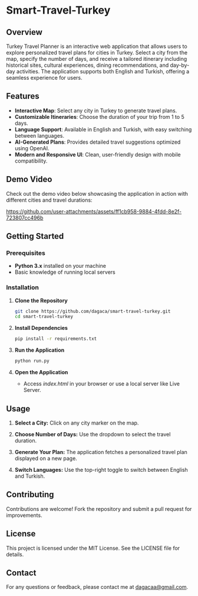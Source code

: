 # Smart-Travel-Turkey

## Overview

Turkey Travel Planner is an interactive web application that allows users to explore personalized travel plans for cities in Turkey. Select a city from the map, specify the number of days, and receive a tailored itinerary including historical sites, cultural experiences, dining recommendations, and day-by-day activities. The application supports both English and Turkish, offering a seamless experience for users.

## Features

- **Interactive Map**: Select any city in Turkey to generate travel plans.
- **Customizable Itineraries**: Choose the duration of your trip from 1 to 5 days.
- **Language Support**: Available in English and Turkish, with easy switching between languages.
- **AI-Generated Plans**: Provides detailed travel suggestions optimized using OpenAI.
- **Modern and Responsive UI**: Clean, user-friendly design with mobile compatibility.

## Demo Video

Check out the demo video below showcasing the application in action with different cities and travel durations:

https://github.com/user-attachments/assets/ff1cb958-9884-4fdd-8e2f-723807cc496b

## Getting Started

### Prerequisites

- **Python 3.x** installed on your machine
- Basic knowledge of running local servers

### Installation

1. **Clone the Repository**
   ```bash
   git clone https://github.com/dagaca/smart-travel-turkey.git
   cd smart-travel-turkey
   ```
   
2. **Install Dependencies**
   ```bash
   pip install -r requirements.txt
   ```
   
3. **Run the Application**
   ```bash
   python run.py
   ```
   
4. **Open the Application**
   - Access *index.html* in your browser or use a local server like Live Server.

## Usage

1. **Select a City:** Click on any city marker on the map.

2. **Choose Number of Days:** Use the dropdown to select the travel duration.

3. **Generate Your Plan:** The application fetches a personalized travel plan displayed on a new page.

4. **Switch Languages:** Use the top-right toggle to switch between English and Turkish.

## Contributing
Contributions are welcome! Fork the repository and submit a pull request for improvements.

## License
This project is licensed under the MIT License. See the LICENSE file for details.

## Contact
For any questions or feedback, please contact me at [dagacaa@gmail.com](mailto:dagacaa@gmail.com).
